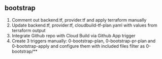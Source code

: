 ## bootstrap
1. Comment out backend.tf, provider.tf and apply terraform manually
1. Update backend.tf, provider.tf, cloudbuild-tf-plan.yaml with values from terraform output
1. Integrate Github repo with Cloud Build via Github App trigger 
1. Create 3 triggers manually: 0-bootstrap-plan, 0-bootstrap-pr-plan and 0-bootstrap-apply and configure them with included files filter as 0-bootstrap/**